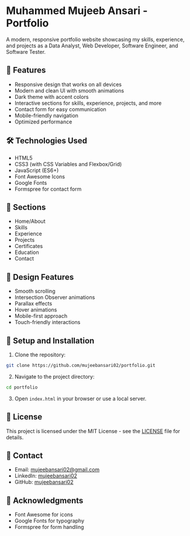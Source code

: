 # Muhammed Mujeeb Ansari - Portfolio

A modern, responsive portfolio website showcasing my skills, experience, and projects as a Data Analyst, Web Developer, Software Engineer, and Software Tester.

## 🚀 Features

- Responsive design that works on all devices
- Modern and clean UI with smooth animations
- Dark theme with accent colors
- Interactive sections for skills, experience, projects, and more
- Contact form for easy communication
- Mobile-friendly navigation
- Optimized performance

## 🛠️ Technologies Used

- HTML5
- CSS3 (with CSS Variables and Flexbox/Grid)
- JavaScript (ES6+)
- Font Awesome Icons
- Google Fonts
- Formspree for contact form

## 📱 Sections

- Home/About
- Skills
- Experience
- Projects
- Certificates
- Education
- Contact

## 🎨 Design Features

- Smooth scrolling
- Intersection Observer animations
- Parallax effects
- Hover animations
- Mobile-first approach
- Touch-friendly interactions

## 🔧 Setup and Installation

1. Clone the repository:
```bash
git clone https://github.com/mujeebansari02/portfolio.git
```

2. Navigate to the project directory:
```bash
cd portfolio
```

3. Open `index.html` in your browser or use a local server.

## 📄 License

This project is licensed under the MIT License - see the [LICENSE](LICENSE) file for details.

## 👤 Contact

- Email: mujeebansari02@gmail.com
- LinkedIn: [mujeebansari02](https://linkedin.com/in/mujeebansari02)
- GitHub: [mujeebansari02](https://github.com/mujeebansari02)

## 🙏 Acknowledgments

- Font Awesome for icons
- Google Fonts for typography
- Formspree for form handling 